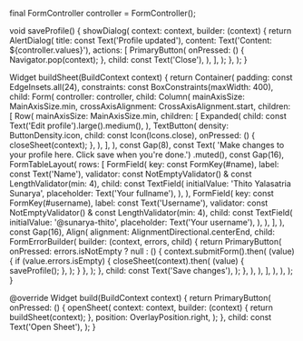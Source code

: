 final FormController controller = FormController();

void saveProfile() {
showDialog(
context: context,
builder: (context) {
return AlertDialog(
title: const Text('Profile updated'),
content: Text('Content: ${controller.values}'),
actions: [
PrimaryButton(
onPressed: () {
Navigator.pop(context);
},
child: const Text('Close'),
),
],
);
},
);
}

Widget buildSheet(BuildContext context) {
return Container(
padding: const EdgeInsets.all(24),
constraints: const BoxConstraints(maxWidth: 400),
child: Form(
controller: controller,
child: Column(
mainAxisSize: MainAxisSize.min,
crossAxisAlignment: CrossAxisAlignment.start,
children: [
Row(
mainAxisSize: MainAxisSize.min,
children: [
Expanded(
child: const Text('Edit profile').large().medium(),
),
TextButton(
density: ButtonDensity.icon,
child: const Icon(Icons.close),
onPressed: () {
closeSheet(context);
},
),
],
),
const Gap(8),
const Text(
'Make changes to your profile here. Click save when you\'re done.')
.muted(),
const Gap(16),
FormTableLayout(
rows: [
FormField<String>(
key: const FormKey(#name),
label: const Text('Name'),
validator:
const NotEmptyValidator() & const LengthValidator(min: 4),
child: const TextField(
initialValue: 'Thito Yalasatria Sunarya',
placeholder: Text('Your fullname'),
),
),
FormField<String>(
key: const FormKey(#username),
label: const Text('Username'),
validator:
const NotEmptyValidator() & const LengthValidator(min: 4),
child: const TextField(
initialValue: '@sunarya-thito',
placeholder: Text('Your username'),
),
),
],
),
const Gap(16),
Align(
alignment: AlignmentDirectional.centerEnd,
child: FormErrorBuilder(
builder: (context, errors, child) {
return PrimaryButton(
onPressed: errors.isNotEmpty
? null
: () {
context.submitForm().then(
(value) {
if (value.errors.isEmpty) {
closeSheet(context).then(
(value) {
saveProfile();
},
);
}
},
);
},
child: const Text('Save changes'),
);
},
),
),
],
),
),
);
}

@override
Widget build(BuildContext context) {
return PrimaryButton(
onPressed: () {
openSheet(
context: context,
builder: (context) {
return buildSheet(context);
},
position: OverlayPosition.right,
);
},
child: const Text('Open Sheet'),
);
}
